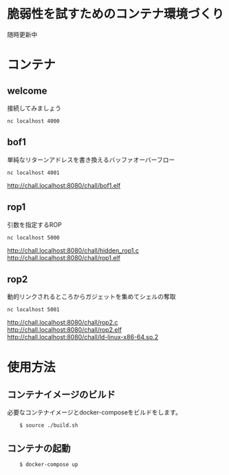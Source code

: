 # 脆弱性を試すためのコンテナ環境づくり

随時更新中

# コンテナ

## welcome
接続してみましょう
```
nc localhost 4000
```
## bof1 
単純なリターンアドレスを書き換えるバッファオーバーフロー
```
nc localhost 4001
```
<http://chall.localhost:8080/chall/bof1.elf>

## rop1 
引数を指定するROP
```
nc localhost 5000
```
<http://chall.localhost:8080/chall/hidden_rop1.c><br>
<http://chall.localhost:8080/chall/rop1.elf>

## rop2
動的リンクされるところからガジェットを集めてシェルの奪取
```
nc localhost 5001
```
<http://chall.localhost:8080/chall/rop2.c><br>
<http://chall.localhost:8080/chall/rop2.elf><br>
<http://chall.localhost:8080/chall/ld-linux-x86-64.so.2>

# 使用方法
## コンテナイメージのビルド
必要なコンテナイメージとdocker-composeをビルドをします。
```
    $ source ./build.sh
```
## コンテナの起動
```
    $ docker-compose up
```
